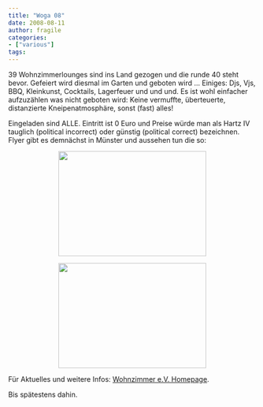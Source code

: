 ```yaml
---
title: "Woga 08"
date: 2008-08-11
author: fragile
categories:
- ["various"]
tags:
---
```

<p style="text-align: left;">39 Wohnzimmerlounges sind ins Land gezogen und die runde 40 steht bevor. Gefeiert wird diesmal im Garten und geboten wird ... Einiges: Djs, Vjs, BBQ, Kleinkunst, Cocktails, Lagerfeuer und und und. Es ist wohl einfacher aufzuzählen was nicht geboten wird: Keine vermuffte, überteuerte, distanzierte Kneipenatmosphäre, sonst (fast) alles!</p>
<p style="text-align: left;">Eingeladen sind ALLE. Eintritt ist 0 Euro und Preise würde man als Hartz IV tauglich (political incorrect) oder günstig (political correct) bezeichnen. Flyer gibt es demnächst in Münster und aussehen tun die so:</p>
<p style="text-align: center;"><a href="/blog/wp-content/uploads/2008/08/front_final.jpg" target="_blank"><img class="size-medium wp-image-318" title="Wohnzimmergarten 08 front" src="/blog/wp-content/uploads/2008/08/front_final-300x213.jpg" alt="" width="300" height="213" /></a></p>
<p style="text-align: center;"><a class="aligncenter" title="Wohzimmergarten 08" href="/blog/wp-content/uploads/2008/08/back_final.jpg" target="_blank"><img class="alignnone size-medium wp-image-319" title="Woga08ba" src="/blog/wp-content/uploads/2008/08/back_final-300x213.jpg" alt="" width="300" height="213" /></a></p>
<p style="text-align: left;">Für Aktuelles und weitere Infos: <a href="http://www.wohnzimmer-ev.de" target="_blank">Wohnzimmer e.V. Homepage</a>.</p>
<p style="text-align: left;">Bis spätestens dahin.</p>